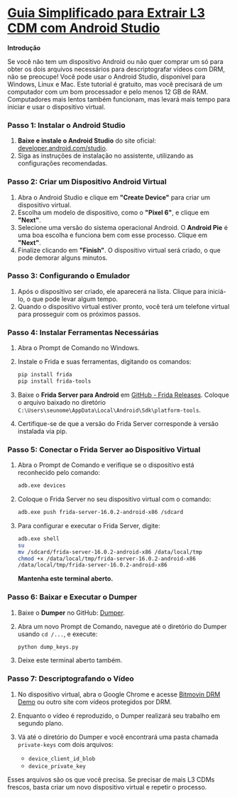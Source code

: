# **[Guia Simplificado para Extrair L3 CDM com Android Studio](https://forum.videohelp.com/threads/408031-Dumping-Your-own-L3-CDM-with-Android-Studio)**

**Introdução**

Se você não tem um dispositivo Android ou não quer comprar um só para obter os dois arquivos necessários para descriptografar vídeos com DRM, não se preocupe! Você pode usar o Android Studio, disponível para Windows, Linux e Mac. Este tutorial é gratuito, mas você precisará de um computador com um bom processador e pelo menos 12 GB de RAM. Computadores mais lentos também funcionam, mas levará mais tempo para iniciar e usar o dispositivo virtual.

### **Passo 1: Instalar o Android Studio**

1. **Baixe e instale o Android Studio** do site oficial: [developer.android.com/studio](https://developer.android.com/studio).
2. Siga as instruções de instalação no assistente, utilizando as configurações recomendadas.

### **Passo 2: Criar um Dispositivo Android Virtual**

1. Abra o Android Studio e clique em **"Create Device"** para criar um dispositivo virtual.
2. Escolha um modelo de dispositivo, como o **"Pixel 6"**, e clique em **"Next"**.
3. Selecione uma versão do sistema operacional Android. O **Android Pie** é uma boa escolha e funciona bem com esse processo. Clique em **"Next"**.
4. Finalize clicando em **"Finish"**. O dispositivo virtual será criado, o que pode demorar alguns minutos.

### **Passo 3: Configurando o Emulador**

1. Após o dispositivo ser criado, ele aparecerá na lista. Clique para iniciá-lo, o que pode levar algum tempo.
2. Quando o dispositivo virtual estiver pronto, você terá um telefone virtual para prosseguir com os próximos passos.

### **Passo 4: Instalar Ferramentas Necessárias**

1. Abra o Prompt de Comando no Windows.
2. Instale o Frida e suas ferramentas, digitando os comandos:

   ```bash
   pip install frida
   pip install frida-tools
   ```

3. Baixe o **Frida Server para Android** em [GitHub - Frida Releases](https://github.com/frida/frida/releases). Coloque o arquivo baixado no diretório `C:\Users\seunome\AppData\Local\Android\Sdk\platform-tools`.

4. Certifique-se de que a versão do Frida Server corresponde à versão instalada via pip.

### **Passo 5: Conectar o Frida Server ao Dispositivo Virtual**

1. Abra o Prompt de Comando e verifique se o dispositivo está reconhecido pelo comando:

   ```bash
   adb.exe devices
   ```

2. Coloque o Frida Server no seu dispositivo virtual com o comando:

   ```bash
   adb.exe push frida-server-16.0.2-android-x86 /sdcard
   ```

3. Para configurar e executar o Frida Server, digite:

   ```bash
   adb.exe shell
   su
   mv /sdcard/frida-server-16.0.2-android-x86 /data/local/tmp
   chmod +x /data/local/tmp/frida-server-16.0.2-android-x86
   /data/local/tmp/frida-server-16.0.2-android-x86
   ```

   **Mantenha este terminal aberto.**

### **Passo 6: Baixar e Executar o Dumper**

1. Baixe o **Dumper** no GitHub: [Dumper](https://github.com/wvdumper/dumper).
2. Abra um novo Prompt de Comando, navegue até o diretório do Dumper usando `cd /...`, e execute:

   ```bash
   python dump_keys.py
   ```

3. Deixe este terminal aberto também.

### **Passo 7: Descriptografando o Vídeo**

1. No dispositivo virtual, abra o Google Chrome e acesse [Bitmovin DRM Demo](https://bitmovin.com/demos/drm) ou outro site com vídeos protegidos por DRM.
2. Enquanto o vídeo é reproduzido, o Dumper realizará seu trabalho em segundo plano.
3. Vá até o diretório do Dumper e você encontrará uma pasta chamada `private-keys` com dois arquivos:

   - `device_client_id_blob`
   - `device_private_key`

Esses arquivos são os que você precisa. Se precisar de mais L3 CDMs frescos, basta criar um novo dispositivo virtual e repetir o processo.